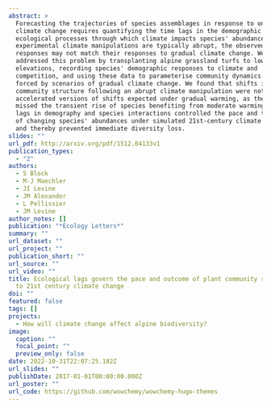 ```yaml
---
abstract: >
  Forecasting the trajectories of species assemblages in response to ongoing
  climate change requires quantifying the time lags in the demographic and
  ecological processes through which climate impacts species' abundances. Since
  experimental climate manipulations are typically abrupt, the observed species
  responses may not match their responses to gradual climate change. We
  addressed this problem by transplanting alpine grassland turfs to lower
  elevations, recording species' demographic responses to climate and
  competition, and using these data to parameterise community dynamics models
  forced by scenarios of gradual climate change. We found that shifts in
  community structure following an abrupt climate manipulation were not simply
  accelerated versions of shifts expected under gradual warming, as the former
  missed the transient rise of species benefiting from moderate warming. Time
  lags in demography and species interactions controlled the pace and trajectory
  of changing species' abundances under simulated 21st-century climate change,
  and thereby prevented immediate diversity loss.
slides: ""
url_pdf: http://arxiv.org/pdf/1512.04133v1
publication_types:
  - "2"
authors:
  - S Block
  - M-J Maechler
  - JI Levine
  - JM Alexander
  - L Pellissier
  - JM Levine
author_notes: []
publication: "*Ecology Letters*"
summary: ""
url_dataset: ""
url_project: ""
publication_short: ""
url_source: ""
url_video: ""
title: Ecological lags govern the pace and outcome of plant community responses
  to 21st century climate change
doi: ""
featured: false
tags: []
projects:
  - How will climate change affect alpine biodiversity?
image:
  caption: ""
  focal_point: ""
  preview_only: false
date: 2022-10-31T22:07:25.182Z
url_slides: ""
publishDate: 2017-01-01T00:00:00.000Z
url_poster: ""
url_code: https://github.com/wowchemy/wowchemy-hugo-themes
---
```

